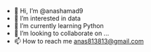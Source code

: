 - 👋 Hi, I’m @anashamad9
- 👀 I’m interested in data
- 🌱 I’m currently learning Python
- 💞️ I’m looking to collaborate on ...
- 📫 How to reach me anas813813@gmail.com

<!---
anashamad9/anashamad9 is a ✨ special ✨ repository because its `README.md` (this file) appears on your GitHub profile.
You can click the Preview link to take a look at your changes.
--->
